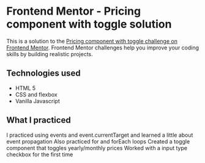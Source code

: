 # Frontend Mentor - Pricing component with toggle solution

This is a solution to the [Pricing component with toggle challenge on Frontend Mentor](https://www.frontendmentor.io/challenges/pricing-component-with-toggle-8vPwRMIC). Frontend Mentor challenges help you improve your coding skills by building realistic projects. 

## Technologies used
- HTML 5 
- CSS and flexbox
- Vanilla Javascript

## What I practiced
I practiced using events and event.currentTarget and learned a little about event propagation
Also practiced for and forEach loops
Created a toggle component that toggles yearly/monthly prices
Worked with a input type checkbox for the first time



